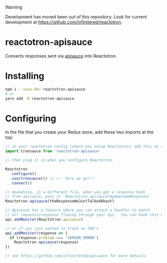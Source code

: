 > [!WARNING]  
> Development has moved been out of this repository. Look for current development at https://github.com/infinitered/reactotron.

# reactotron-apisauce

Converts responses sent via [apisauce](https://github.com/infinitered/apisauce) into
Reactotron.

# Installing

```bash
npm i --save-dev reactotron-apisauce
# or
yarn add -D reactotron-apisauce
```



# Configuring

In the file that you create your Redux store, add these two imports at the top:

```js
// in your reactotron config (where you setup Reactotron) add this as a plugin.
import tronsauce from 'reactotron-apisauce'

// then plug it in when you configure Reactotron.

Reactotron
  .configure()
  .use(tronsauce()) // <-- here we go!!!
  .connect()

// meanwhile, in a different file, when you get a response back
// from apisauce, pass it `Reactotron.apisauce(myAwesomeResponse)`
Reactotron.apisauce(theResponseWeJustTalkedAbout)

// Apisauce has a feature where you can attach a handler to watch
// all requests/response flowing through your api.  You can hook this up:
api.addMonitor(Reactotron.apisauce)

// or if you just wanted to track on 500's
api.addMonitor(response => {
  if (response.problem === 'SERVER_ERROR')
    Reactotron.apisauce(response)
})

// see https://github.com/infinitered/apisauce for more details.
```
